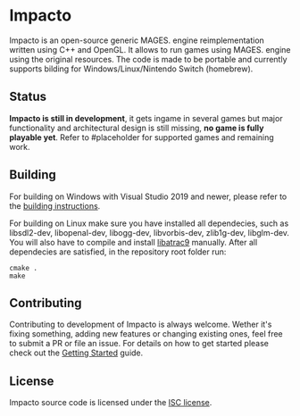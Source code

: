 # Impacto

Impacto is an open-source generic MAGES. engine reimplementation written using C++ and OpenGL. It allows to run games using MAGES. engine using the original resources. The code is made to be portable and currently supports bilding for Windows/Linux/Nintendo Switch (homebrew).

## Status
**Impacto is still in development**, it gets ingame in several games but major functionality and architectural design is still missing, **no game is fully playable yet**. Refer to #placeholder for supported games and remaining work.

## Building
For building on Windows with Visual Studio 2019 and newer, please refer to the [building instructions](doc/vs2019_build.md).

For building on Linux make sure you have installed all dependecies, such as libsdl2-dev, libopenal-dev, libogg-dev, libvorbis-dev, zlib1g-dev, libglm-dev. You will also have to compile and install [libatrac9](https://github.com/Thealexbarney/LibAtrac9) manually.
After all dependecies are satisfied, in the repository root folder run:
```
cmake .
make
```

## Contributing
Contributing to development of Impacto is always welcome. Wether it's fixing something, adding new features or changing existing ones, feel free to submit a PR or file an issue. For details on how to get started please check out the [Getting Started](doc/getting_started.md) guide.

## License
Impacto source code is licensed under the [ISC license](LICENSE).